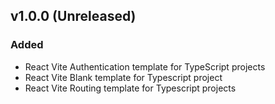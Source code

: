 ## v1.0.0 (Unreleased)

### Added

-   React Vite Authentication template for TypeScript projects
-   React Vite Blank template for Typescript project
-   React Vite Routing template for Typescript projects
